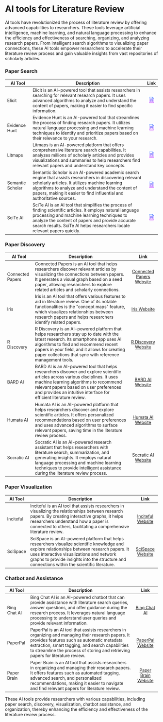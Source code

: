 # AI tools for Literature Review

AI tools have revolutionized the process of literature review by offering advanced capabilities to researchers. These tools leverage artificial intelligence, machine learning, and natural language processing to enhance the efficiency and effectiveness of searching, organizing, and analyzing research papers. From intelligent search algorithms to visualizing paper connections, these AI tools empower researchers to accelerate their literature review process and gain valuable insights from vast repositories of scholarly articles.

### Paper Search

| AI Tool         | Description | Link |
|-----------------|-------------------------|:---------------------:|
| Elicit          | Elicit is an AI-powered tool that assists researchers in searching for relevant research papers. It uses advanced algorithms to analyze and understand the content of papers, making it easier to find specific information. | <a href="https://elicit.org" ><img src="/images/document1.png" width="24px" height="24px" ></a>|
| Evidence Hunt   | Evidence Hunt is an AI-powered tool that streamlines the process of finding research papers. It utilizes natural language processing and machine learning techniques to identify and prioritize papers based on their relevance to your research. | <a href="https://evidencehunt.com/" ><img src="/images/document1.png" width="24px" height="24px" ></a>|
| Litmaps         | Litmaps is an AI-powered platform that offers comprehensive literature search capabilities. It analyzes millions of scholarly articles and provides visualizations and summaries to help researchers find relevant papers and understand key concepts. |        <a href="https://www.litmaps.com" ><img src="/images/document1.png" width="24px" height="24px" ></a>|
| Semantic Scholar| Semantic Scholar is an AI-powered academic search engine that assists researchers in discovering relevant scholarly articles. It utilizes machine learning algorithms to analyze and understand the content of papers, making it easier to find influential and authoritative sources. | <a href="https://www.semanticscholar.org" ><img src="/images/document1.png" width="24px" height="24px" ></a>|
| SciTe AI        | SciTe AI is an AI tool that simplifies the process of finding scientific articles. It employs natural language processing and machine learning techniques to analyze the content of papers and provide accurate search results. SciTe AI helps researchers locate relevant papers quickly. | <a href="https://scite.ai" ><img src="/images/document1.png" width="24px" height="24px" ></a>|


### Paper Discovery

| AI Tool         | Description | Link |
|-----------------|-------------------------|:---------------------:|
| Connected Papers | Connected Papers is an AI tool that helps researchers discover relevant articles by visualizing the connections between papers. It generates a visual graph based on a seed paper, allowing researchers to explore related articles and scholarly connections.     | [Connected Papers Website](https://www.connectedpapers.com/)     |
| Iris            | Iris is an AI tool that offers various features to aid in literature review. One of its notable functionalities is the "concept maps" feature, which visualizes relationships between research papers and helps researchers identify related papers.    | [Iris Website](https://iris.ai/)                                 |
| R Discovery     | R Discovery is an AI-powered platform that helps researchers stay up to date with the latest research. Its smartphone app uses AI algorithms to find and recommend recent papers in your field, and it allows for creating paper collections that sync with reference management tools. | [R Discovery Website](https://www.rdiscovery.ai/)                |
| BARD AI         | BARD AI is an AI-powered tool that helps researchers discover and explore scientific articles across various disciplines. It uses machine learning algorithms to recommend relevant papers based on user preferences and provides an intuitive interface for efficient literature review. | [BARD AI Website](https://www.bard.ai/)                          |
| Humata AI       | Humata AI is an AI-powered platform that helps researchers discover and explore scientific articles. It offers personalized recommendations based on user preferences and uses advanced algorithms to surface relevant papers, saving time in the literature review process. | [Humata AI Website](https://www.humata.ai/)                      |
| Socratic AI     | Socratic AI is an AI-powered research assistant that helps researchers with literature search, summarization, and generating insights. It employs natural language processing and machine learning techniques to provide intelligent assistance during the literature review process. | [Socratic AI Website](https://www.socratic.com/)                  |

### Paper Visualization

| AI Tool         | Description | Link |
|-----------------|-------------------------|:---------------------:|
| Inciteful       | Inciteful is an AI tool that assists researchers in visualizing the relationships between research papers. By creating interactive graphs, it helps researchers understand how a paper is connected to others, facilitating a comprehensive literature review. | [Inciteful Website](https://inciteful.com/)                     |
| SciSpace        | SciSpace is an AI-powered platform that helps researchers visualize scientific knowledge and explore relationships between research papers. It uses interactive visualizations and network graphs to provide insights into the structure and connections within the scientific literature. | [SciSpace Website](https://www.scispace.ai/)                     |

### Chatbot and Assistance

| AI Tool         | Description | Link |
|-----------------|-------------------------|:---------------------:|
| Bing Chat AI    | Bing Chat AI is an AI-powered chatbot that can provide assistance with literature search queries, answer questions, and offer guidance during the research process. It leverages natural language processing to understand user queries and provide relevant information. | [Bing Chat AI](https://www.bing.com/chat/)                      |
| PaperPal        | PaperPal is an AI tool that assists researchers in organizing and managing their research papers. It provides features such as automatic metadata extraction, smart tagging, and search capabilities to streamline the process of storing and retrieving papers for literature review. | [PaperPal Website](https://www.paperpal.ai/)                     |
| Paper Brain     | Paper Brain is an AI tool that assists researchers in organizing and managing their research papers. It offers features such as automated tagging, advanced search, and personalized recommendations, making it easier to navigate and find relevant papers for literature review. | [Paper Brain Website](https://www.paperbrain.app/)               |

These AI tools provide researchers with various capabilities, including paper search, discovery, visualization, chatbot assistance, and organization, thereby enhancing the efficiency and effectiveness of the literature review process.
